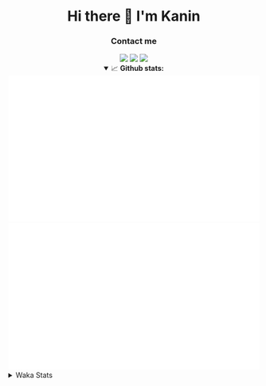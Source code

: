 <div align="center">
 <h1>Hi there 👋 I'm Kanin</h1>
 <h3>Contact me</h3>
 <a href="mailto:im@kanin.dev"><img src="https://img.shields.io/badge/gmail-%23D14836.svg?&style=for-the-badge&logo=gmail&logoColor=white"/></a>
 <a href="https://twitter.com/KaninTwt"><img src="https://img.shields.io/badge/twitter-%231DA1F2.svg?&style=for-the-badge&logo=twitter&logoColor=white"/></a>
 <a href="https://www.linkedin.com/in/KaninDev"><img src="https://img.shields.io/badge/linkedin-%230077B5.svg?&style=for-the-badge&logo=linkedin&logoColor=white"/></a>
<details open>
  <summary>📈 <b>Github stats:</b></summary>
  <img src="https://github.com/Kanin/Kanin/blob/master/scripts/GitHubStats/generated/overview.svg"/>
  <img src="https://github.com/Kanin/Kanin/blob/master/scripts/GitHubStats/generated/languages.svg"/>
</details>
</div>

<details>
 <summary>Waka Stats</summary>

<!--START_SECTION:waka-->
![Code Time](http://img.shields.io/badge/Code%20Time-2%2C250%20hrs%2057%20mins-blue)

![Profile Views](http://img.shields.io/badge/Profile%20Views-0-blue)

![Lines of code](https://img.shields.io/badge/From%20Hello%20World%20I%27ve%20Written-575.1%20thousand%20lines%20of%20code-blue)

**🐱 My GitHub Data** 

> 📦 105.8 kB Used in GitHub's Storage 
 > 
> 🏆 7 Contributions in the Year 2024
 > 
> 🚫 Not Opted to Hire
 > 
> 📜 24 Public Repositories 
 > 
> 🔑 13 Private Repositories 
 > 
**I'm an Early 🐤** 

```text
🌞 Morning                2334 commits        ██████░░░░░░░░░░░░░░░░░░░   25.97 % 
🌆 Daytime                2744 commits        ████████░░░░░░░░░░░░░░░░░   30.53 % 
🌃 Evening                2588 commits        ███████░░░░░░░░░░░░░░░░░░   28.79 % 
🌙 Night                  1323 commits        ████░░░░░░░░░░░░░░░░░░░░░   14.72 % 
```
📅 **I'm Most Productive on Monday** 

```text
Monday                   1743 commits        █████░░░░░░░░░░░░░░░░░░░░   19.39 % 
Tuesday                  1265 commits        ████░░░░░░░░░░░░░░░░░░░░░   14.07 % 
Wednesday                861 commits         ██░░░░░░░░░░░░░░░░░░░░░░░   09.58 % 
Thursday                 1370 commits        ████░░░░░░░░░░░░░░░░░░░░░   15.24 % 
Friday                   1512 commits        ████░░░░░░░░░░░░░░░░░░░░░   16.82 % 
Saturday                 885 commits         ██░░░░░░░░░░░░░░░░░░░░░░░   09.85 % 
Sunday                   1353 commits        ████░░░░░░░░░░░░░░░░░░░░░   15.05 % 
```


📊 **This Week I Spent My Time On** 

```text
🕑︎ Time Zone: America/New_York

💬 Programming Languages: 
HTML                     12 hrs 2 mins       ██████████████░░░░░░░░░░░   54.68 % 
Python                   6 hrs 18 mins       ███████░░░░░░░░░░░░░░░░░░   28.61 % 
XML                      1 hr 43 mins        ██░░░░░░░░░░░░░░░░░░░░░░░   07.84 % 
JavaScript               39 mins             █░░░░░░░░░░░░░░░░░░░░░░░░   02.97 % 
virtualenv               24 mins             ░░░░░░░░░░░░░░░░░░░░░░░░░   01.88 % 

🔥 Editors: 
VS Code                  18 hrs 50 mins      █████████████████████░░░░   85.55 % 
PyCharm                  3 hrs 10 mins       ████░░░░░░░░░░░░░░░░░░░░░   14.45 % 

🐱‍💻 Projects: 
APIServer                18 hrs 50 mins      █████████████████████░░░░   85.55 % 
OhioBot                  2 hrs 24 mins       ███░░░░░░░░░░░░░░░░░░░░░░   10.94 % 
NailaSite                44 mins             █░░░░░░░░░░░░░░░░░░░░░░░░   03.40 % 
Unknown Project          0 secs              ░░░░░░░░░░░░░░░░░░░░░░░░░   00.07 % 
Groups                   0 secs              ░░░░░░░░░░░░░░░░░░░░░░░░░   00.04 % 

💻 Operating System: 
Windows                  22 hrs 1 min        █████████████████████████   100.00 % 
```

**I Mostly Code in Python** 

```text
Python                   30 repos            ████████████████░░░░░░░░░   65.22 % 
Java                     4 repos             ██░░░░░░░░░░░░░░░░░░░░░░░   08.70 % 
TypeScript               2 repos             █░░░░░░░░░░░░░░░░░░░░░░░░   04.35 % 
HTML                     2 repos             █░░░░░░░░░░░░░░░░░░░░░░░░   04.35 % 
CSS                      1 repo              █░░░░░░░░░░░░░░░░░░░░░░░░   02.17 % 
```



**Timeline**

![Lines of Code chart](https://raw.githubusercontent.com/Kanin/Kanin/master/assets/bar_graph.png)


 Last Updated on 16/01/2024 21:04:04 UTC
<!--END_SECTION:waka-->
</details>
